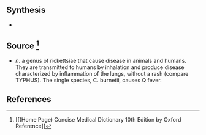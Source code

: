 ## Synthesis
- 
## Source [^1]
- $n$. a genus of rickettsiae that cause disease in animals and humans. They are transmitted to humans by inhalation and produce disease characterized by inflammation of the lungs, without a rash (compare TYPHUS). The single species, C. burnetii, causes Q fever.
## References

[^1]: [[(Home Page) Concise Medical Dictionary 10th Edition by Oxford Reference]]